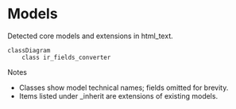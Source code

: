 # Models

Detected core models and extensions in html_text.

```mermaid
classDiagram
    class ir_fields_converter
```

Notes
- Classes show model technical names; fields omitted for brevity.
- Items listed under _inherit are extensions of existing models.
